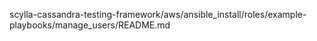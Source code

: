 scylla-cassandra-testing-framework/aws/ansible_install/roles/example-playbooks/manage_users/README.md